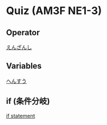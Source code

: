 # Quiz (AM3F NE1-3)

## Operator
[えんざんし](https://forms.office.com/Pages/ResponsePage.aspx?id=IznFG0aMWkSwGiWWqSyf3Y7pjgeKEGRKgzR626wJl2BURVVYSzA5TVVVVTRKMzlTVFlWOTdOSExCSS4u)

## Variables
[へんすう](https://forms.office.com/Pages/ResponsePage.aspx?id=IznFG0aMWkSwGiWWqSyf3Y7pjgeKEGRKgzR626wJl2BUREtYNlAyUExEUTJaUFcwMlZaVFhVSTY5UC4u)

## if (条件分岐)
[if statement](https://forms.office.com/Pages/ResponsePage.aspx?id=IznFG0aMWkSwGiWWqSyf3Y7pjgeKEGRKgzR626wJl2BUOUo3UFUwQTBPMU5GU04zMTI0U1hPUDMwWS4u)
